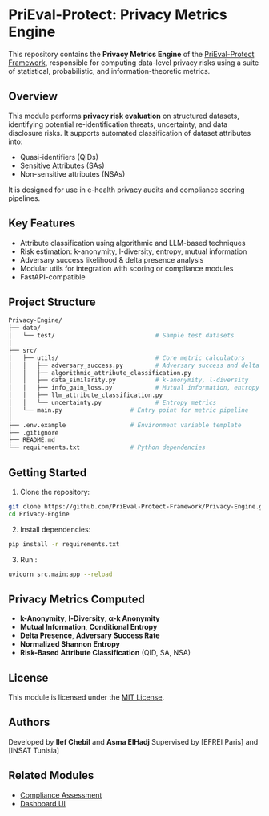 # PriEval-Protect: Privacy Metrics Engine

This repository contains the **Privacy Metrics Engine** of the [PriEval-Protect Framework](https://github.com/PriEval-Protect-Framework), responsible for computing data-level privacy risks using a suite of statistical, probabilistic, and information-theoretic metrics.

## Overview

This module performs **privacy risk evaluation** on structured datasets, identifying potential re-identification threats, uncertainty, and data disclosure risks. It supports automated classification of dataset attributes into:

- Quasi-identifiers (QIDs)
- Sensitive Attributes (SAs)
- Non-sensitive attributes (NSAs)

It is designed for use in e-health privacy audits and compliance scoring pipelines.

## Key Features

- Attribute classification using algorithmic and LLM-based techniques  
- Risk estimation: k-anonymity, l-diversity, entropy, mutual information  
- Adversary success likelihood & delta presence analysis  
- Modular utils for integration with scoring or compliance modules  
- FastAPI-compatible

## Project Structure

```bash
Privacy-Engine/
├── data/
│   └── test/                            # Sample test datasets
│
├── src/
│   ├── utils/                           # Core metric calculators
│   │   ├── adversary_success.py         # Adversary success and delta presence
│   │   ├── algorithmic_attribute_classification.py
│   │   ├── data_similarity.py           # k-anonymity, l-diversity
│   │   ├── info_gain_loss.py            # Mutual information, entropy
│   │   ├── llm_attribute_classification.py
│   │   └── uncertainty.py               # Entropy metrics
│   └── main.py                   # Entry point for metric pipeline
│
├── .env.example                  # Environment variable template
├── .gitignore
├── README.md
└── requirements.txt              # Python dependencies
````

## Getting Started

1. Clone the repository:

```bash
git clone https://github.com/PriEval-Protect-Framework/Privacy-Engine.git
cd Privacy-Engine
```

2. Install dependencies:

```bash
pip install -r requirements.txt
```

3. Run :

```bash
uvicorn src.main:app --reload 
```

## Privacy Metrics Computed

* **k-Anonymity**, **l-Diversity**, **α-k Anonymity**
* **Mutual Information**, **Conditional Entropy**
* **Delta Presence**, **Adversary Success Rate**
* **Normalized Shannon Entropy**
* **Risk-Based Attribute Classification** (QID, SA, NSA)

## License

This module is licensed under the [MIT License](./LICENSE).

## Authors

Developed by **Ilef Chebil** and **Asma ElHadj**
Supervised by \[EFREI Paris] and \[INSAT Tunisia]

## Related Modules

* [Compliance Assessment](https://github.com/PriEval-Protect-Framework/Compliance-Assessment)
* [Dashboard UI](https://github.com/PriEval-Protect-Framework/Dashboard-UI)
